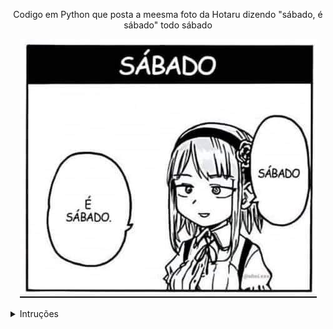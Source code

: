 <p align="center">
Codigo em Python que posta a meesma foto da Hotaru dizendo "sábado, é sábado" todo sábado
</p>


<p align="center">
  <img src="./image/sabado.jpg" alt="Descrição da Imagem">
</p>

<details>
<summary>Intruções</summary>
  
m h dom mon dow
  
m representa os minutos (0 a 59).
h representa as horas (0 a 23).
dom representa o dia do mês (1 a 31).
mon representa o mês (1 a 12).
dow representa o dia da semana (0 a 6, sendo 0 domingo).


</details>


